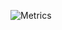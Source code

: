 ![Metrics](https://metrics.lecoq.io/ingwersen-erik?template=classic&repositories.forks=true&isocalendar=1&languages=1&isocalendar.duration=halyear&languages.limit=8&languages.sections=most-used&languages.colors=github&languages.threshold=0%25&languages.indepth=false&languages.recent.load=300&languages.recent.days=14&config.timezone=America%2FSao_Paulo)

